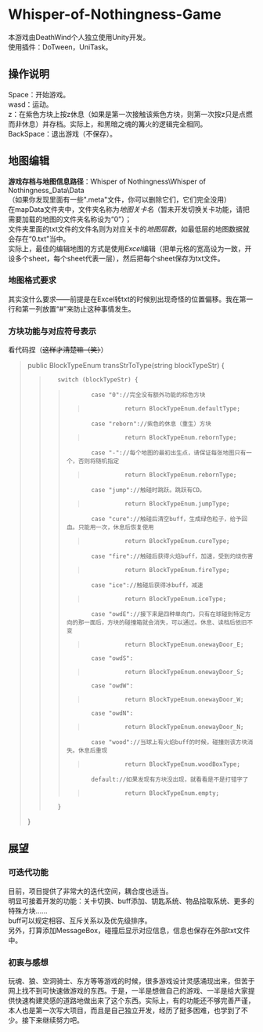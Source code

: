 # Whisper-of-Nothingness-Game

本游戏由DeathWind个人独立使用Unity开发。\
使用插件：DoTween，UniTask。

## 操作说明
Space：开始游戏。\
wasd：运动。\
z：在紫色方块上按z休息（如果是第一次接触该紫色方块，则第一次按z只是点燃而非休息）并存档。实际上，和黑暗之魂的篝火的逻辑完全相同。\
BackSpace：退出游戏（不保存）。

## 地图编辑
**游戏存档与地图信息路径**：Whisper of Nothingness\Whisper of Nothingness_Data\Data\
（如果你发现里面有一些".meta"文件，你可以删除它们，它们完全没用）\
在mapData文件夹中，文件夹名称为*地图关卡名*（暂未开发切换关卡功能，请把需要加载的地图的文件夹名称设为“0”）；\
文件夹里面的txt文件的文件名则为对应关卡的*地图层数*，如最低层的地图数据就会存在“0.txt”当中。\
实际上，最佳的编辑地图的方式是使用*Excel*编辑（把单元格的宽高设为一致，开设多个sheet，每个sheet代表一层），然后把每个sheet保存为txt文件。

### 地图格式要求
其实没什么要求——前提是在Excel转txt的时候别出现奇怪的位置偏移。我在第一行和第一列放置“#”来防止这种事情发生。

### 方块功能与对应符号表示
看代码捏（~~这样才清楚嘛（笑）~~）
>    public BlockTypeEnum transStrToType(string blockTypeStr) {
>>        switch (blockTypeStr) {
>>>            case "0"://完全没有额外功能的棕色方块
>>>>                return BlockTypeEnum.defaultType;
>>>            case "reborn"://紫色的休息（重生）方块
>>>>                return BlockTypeEnum.rebornType;
>>>            case "-"://每个地图的最初出生点，请保证每张地图只有一个，否则将随机指定
>>>>                return BlockTypeEnum.rebornType;
>>>            case "jump"://触碰时跳跃。跳跃有CD。
>>>>                return BlockTypeEnum.jumpType;
>>>            case "cure"://触碰后清空buff，生成绿色粒子，给予回血。只能用一次，休息后恢复使用
>>>>                return BlockTypeEnum.cureType;
>>>            case "fire"://触碰后获得火焰buff，加速，受到灼烧伤害
>>>>                return BlockTypeEnum.fireType;
>>>            case "ice"://触碰后获得冰buff，减速
>>>>                return BlockTypeEnum.iceType;
>>>            case "owdE"://接下来是四种单向门，只有在球碰到特定方向的那一面后，方块的碰撞箱就会消失，可以通过。休息、读档后依旧不变
>>>>                return BlockTypeEnum.onewayDoor_E;
>>>            case "owdS":
>>>>                return BlockTypeEnum.onewayDoor_S;
>>>            case "owdW":
>>>>                return BlockTypeEnum.onewayDoor_W;
>>>            case "owdN":
>>>>                return BlockTypeEnum.onewayDoor_N;
>>>            case "wood"://当球上有火焰buff的时候，碰撞则该方块消失。休息后重现
>>>>                return BlockTypeEnum.woodBoxType;
>>>            default://如果发现有方块没出现，就看看是不是打错字了
>>>>                return BlockTypeEnum.empty;
>>        }
>    }
    
## 展望
### 可迭代功能
目前，项目提供了非常大的迭代空间，耦合度也适当。\
明显可接着开发的功能：关卡切换、buff添加、钥匙系统、物品拾取系统、更多的特殊方块……\
buff可以规定相容、互斥关系以及优先级排序。\
另外，打算添加MessageBox，碰撞后显示对应信息，信息也保存在外部txt文件中。

### 初衷与感想
玩魂、狼、空洞骑士、东方等等游戏的时候，很多游戏设计灵感涌现出来，但苦于网上找不到可快速做游戏的东西。于是，一半是想做自己的游戏、一半是给大家提供快速构建灵感的道路地做出来了这个东西。实际上，有的功能还不够完善严谨，本人也是第一次写大项目，而且是自己独立开发，经历了挺多困难，也学到了不少。接下来继续努力吧。
